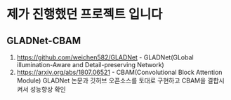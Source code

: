 # 제가 진행했던 프로젝트 입니다

## GLADNet-CBAM
1. https://github.com/weichen582/GLADNet - GLADNet(GLobal illumination-Aware and Detail-preserving Network)
2. https://arxiv.org/abs/1807.06521 - CBAM(Convolutional Block Attention Module)
GLADNet 논문과 깃허브 오픈소스를 토대로 구현하고 CBAM을 결합시켜서 성능향상 확인